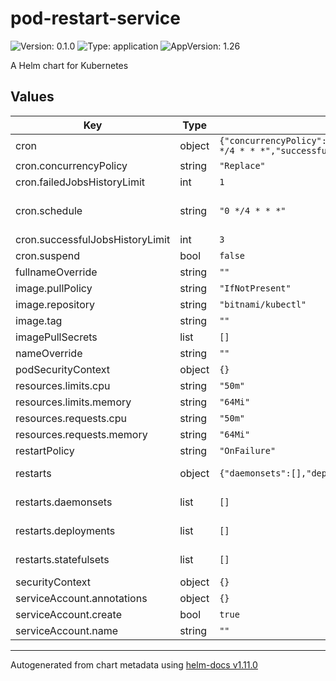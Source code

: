 # pod-restart-service

![Version: 0.1.0](https://img.shields.io/badge/Version-0.1.0-informational?style=flat-square) ![Type: application](https://img.shields.io/badge/Type-application-informational?style=flat-square) ![AppVersion: 1.26](https://img.shields.io/badge/AppVersion-1.26-informational?style=flat-square)

A Helm chart for Kubernetes

## Values

| Key | Type | Default | Description |
|-----|------|---------|-------------|
| cron | object | `{"concurrencyPolicy":"Replace","failedJobsHistoryLimit":1,"schedule":"0 */4 * * *","successfulJobsHistoryLimit":3,"suspend":false}` | Cronjob configuration |
| cron.concurrencyPolicy | string | `"Replace"` | Concurrency policy for the cronjob |
| cron.failedJobsHistoryLimit | int | `1` | History limits for the cronjob |
| cron.schedule | string | `"0 */4 * * *"` | Schedule for the cronjob Default is every 4 hours See https://kubernetes.io/docs/concepts/workloads/controllers/cron-jobs/#cron-schedule-syntax |
| cron.successfulJobsHistoryLimit | int | `3` | History limits for the cronjob |
| cron.suspend | bool | `false` | Suspend the cronjob |
| fullnameOverride | string | `""` |  |
| image.pullPolicy | string | `"IfNotPresent"` |  |
| image.repository | string | `"bitnami/kubectl"` |  |
| image.tag | string | `""` |  |
| imagePullSecrets | list | `[]` |  |
| nameOverride | string | `""` |  |
| podSecurityContext | object | `{}` |  |
| resources.limits.cpu | string | `"50m"` |  |
| resources.limits.memory | string | `"64Mi"` |  |
| resources.requests.cpu | string | `"50m"` |  |
| resources.requests.memory | string | `"64Mi"` |  |
| restartPolicy | string | `"OnFailure"` | Pod restart policy |
| restarts | object | `{"daemonsets":[],"deployments":[],"statefulsets":[]}` | Restarts contains a set of deployments, statefulsets and daemonsets to restart |
| restarts.daemonsets | list | `[]` | Daemonsets contains a list of daemonsets to restart. We expect the name of the daemonset to restart. |
| restarts.deployments | list | `[]` | Deployments contains a list of deployments to restart. We expect the name of the deployment to restart. |
| restarts.statefulsets | list | `[]` | Statefulsets contains a list of statefulsets to restart. We expect the name of the statefulset to restart. |
| securityContext | object | `{}` |  |
| serviceAccount.annotations | object | `{}` |  |
| serviceAccount.create | bool | `true` |  |
| serviceAccount.name | string | `""` |  |

----------------------------------------------
Autogenerated from chart metadata using [helm-docs v1.11.0](https://github.com/norwoodj/helm-docs/releases/v1.11.0)
